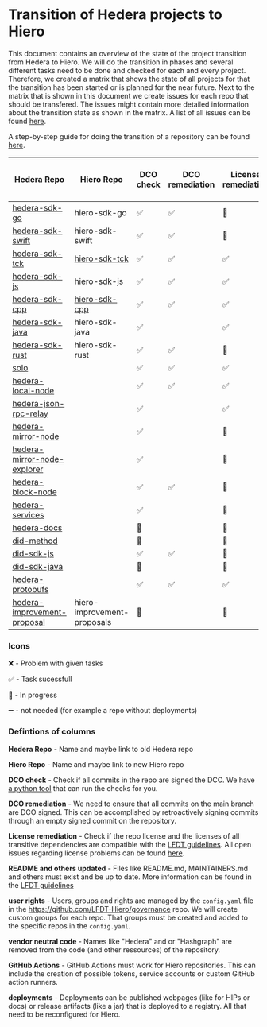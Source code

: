 # Transition of Hedera projects to Hiero

This document contains an overview of the state of the project transition from Hedera to Hiero.
We will do the transition in phases and several different tasks need to be done and checked for each and every project.
Therefore, we created a matrix that shows the state of all projects for that the transition has been started or is planned for the near future.
Next to the matrix that is shown in this document we create issues for each repo that should be transfered.
The issues might contain more detailed information about the transition state as shown in the matrix.
A list of all issues can be found [here](https://github.com/LFDT-Hiero/tsc/issues/5).

A step-by-step guide for doing the transition of a repository can be found [here](https://github.com/hiero-ledger/hiero/blob/main/hashgraph-transfer.md).

| Hedera Repo                                                                             | Hiero Repo                  | DCO check          | DCO remediation  | License remediation  | README and others updated | user rights    | vendor neutral code | GitHub Actions     | deployments        | Community informed |
| --------------------------------------------------------------------------------------- | --------------------------- | ------------------ | ---------- | -------------- | ------------------------- | -------------- | ------------------- | ------------------ | ------------------ | ------------------ |
| [hedera-sdk-go](https://github.com/hashgraph/hedera-sdk-go)                             | hiero-sdk-go                | :white_check_mark: | :white_check_mark: | :construction: |             | :construction: |                     | :construction:     | :heavy_minus_sign: | |
| [hedera-sdk-swift](https://github.com/hashgraph/hedera-sdk-swift)                       | hiero-sdk-swift             | :white_check_mark: | :white_check_mark: | :construction: |             | :construction: |                     | :construction:     | :heavy_minus_sign: | |
| [hedera-sdk-tck](https://github.com/hashgraph/hedera-sdk-tck)                           | [hiero-sdk-tck](https://github.com/hiero-ledger/hiero-sdk-tck)               | :white_check_mark: | :white_check_mark: | :white_check_mark: | :construction: | :white_check_mark: |                     | :construction: | :heavy_minus_sign: | |
| [hedera-sdk-js](https://github.com/hashgraph/hedera-sdk-js)                             | hiero-sdk-js                | :white_check_mark: | :white_check_mark: | :white_check_mark: |                           |  :white_check_mark: |                     |                    | :construction:| |
| [hedera-sdk-cpp](https://github.com/hashgraph/hedera-sdk-cpp)                           | [hiero-sdk-cpp](https://github.com/hiero-ledger/hiero-sdk-cpp)               | :white_check_mark: | :white_check_mark: | :white_check_mark: | :construction: | :white_check_mark: |                     | :construction: | :heavy_minus_sign: | |
| [hedera-sdk-java](https://github.com/hashgraph/hedera-sdk-java)                         | hiero-sdk-java              | :white_check_mark:     |            | :white_check_mark: |                          |  :white_check_mark: |                     |                    | :construction: | |
| [hedera-sdk-rust](https://github.com/hashgraph/hedera-sdk-rust)                         | hiero-sdk-rust              | :white_check_mark: | :white_check_mark: | :construction: |                           |                |                     |                    |                    | |
| [solo](https://github.com/hashgraph/solo)                                               |                             | :white_check_mark: | :white_check_mark: |      :white_check_mark: |                           |                |                     |                    | :construction: | |
| [hedera-local-node](https://github.com/hashgraph/hedera-local-node)                     |                             | :white_check_mark: | :white_check_mark: | :white_check_mark: |                           |                |                     |                    | :construction: | |
| [hedera-json-rpc-relay](https://github.com/hashgraph/hedera-json-rpc-relay)             |                             | :white_check_mark:    |            | :white_check_mark: |                           |                |                     |                    |                    | |
| [hedera-mirror-node](https://github.com/hashgraph/hedera-mirror-node)                   |                             | :white_check_mark:    |            | :construction: |                           | :white_check_mark: |                     |                    |                    | |
| [hedera-mirror-node-explorer](https://github.com/hashgraph/hedera-mirror-node-explorer) |                             | :white_check_mark: |            |      :construction: |                           |                |                     |                    |                    | |
| [hedera-block-node](https://github.com/hashgraph/hedera-block-node)                     |                             | :white_check_mark: | :white_check_mark: | :construction: |                           |:white_check_mark: |                     |                    |                    | |
| [hedera-services](https://github.com/hashgraph/hedera-services)                         |                             | :white_check_mark:    |            | :construction: |                           |                |                     |                    |                    | |
| [hedera-docs](https://github.com/hashgraph/hedera-docs)                                 |                             | :construction:     |            | :construction:|                           |                |                     |                    |                    | |
| [did-method](https://github.com/hashgraph/did-method)                                   |                             | :construction:     |            | :construction:  |                           |                |                     |                    |                    | |
| [did-sdk-js](https://github.com/hashgraph/did-sdk-js)                                   |                             | :white_check_mark: | :white_check_mark: | :construction: |                           |                |                     |                    |                    | |
| [did-sdk-java](https://github.com/hashgraph/did-sdk-java)                               |                             | :construction:     |            | :construction: |                           |                |                     |                    |                    | |
| [hedera-protobufs](https://github.com/hashgraph/hedera-protobufs)                       |                             | :white_check_mark: | :white_check_mark: | :white_check_mark: |                           |     |                     |                    |                    | |
| [hedera-improvement-proposal](https://github.com/hashgraph/hedera-improvement-proposal) | hiero-improvement-proposals | :construction:     |            | :construction: | :construction:            | :construction: |                     | :construction:     | :heavy_minus_sign: | |

### Icons

:x: - Problem with given tasks

:white_check_mark: - Task sucessfull 

:construction: - In progress

:heavy_minus_sign: - not needed (for example a repo without deployments)

### Defintions of columns

**Hedera Repo** - Name and maybe link to old Hedera repo

**Hiero Repo** - Name and maybe link to new Hiero repo

**DCO check** - Check if all commits in the repo are signed the DCO. We have [a python tool](https://github.com/hiero-ledger/hiero/tree/main/dco-check) that can run the checks for you.

**DCO remediation** - We need to ensure that all commits on the main branch are DCO signed. This can be accomplished by retroactively signing commits through an empty signed commit on the repository.

**License remediation** - Check if the repo license and the licenses of all transitive dependencies are compatible with the [LFDT guidelines](https://lf-decentralized-trust.github.io/governance/governing-documents/allowed-third-party-licenses.html). All open issues regarding license problems can be found [here](https://github.com/LFDT-Hiero/tsc/labels/license%20issue).

**README and others updated** - Files like README.md, MAINTAINERS.md and others must exist and be up to date. More information can be found in the [LFDT guidelines](https://lf-decentralized-trust.github.io/governance/governing-documents/repository-structure.html)

**user rights** - Users, groups and rights are managed by the `config.yaml` file in the https://github.com/LFDT-Hiero/governance repo. We will create custom groups for each repo. That groups must be created and added to the specific repos in the `config.yaml`.

**vendor neutral code** - Names like "Hedera" and or "Hashgraph" are removed from the code (and other ressources) of the repository.

**GitHub Actions** - GitHub Actions must work for Hiero repositories. This can include the creation of possible tokens, service accounts or custom GitHub action runners.

**deployments** - Deployments can be published webpages (like for HIPs or docs) or release artifacts (like a jar) that is deployed to a registry. All that need to be reconfigured for Hiero.

